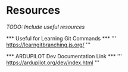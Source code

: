 # Resources
*TODO: Include useful resources*

*** Useful for Learning Git Commands ***
'''
https://learngitbranching.js.org/
'''

*** ARDUPILOT Dev Documentation Link ***
'''
https://ardupilot.org/dev/index.html
'''
